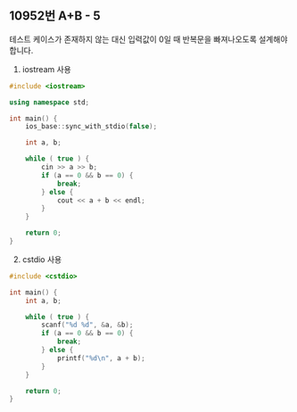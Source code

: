 10952번 A+B - 5
--------------

테스트 케이스가 존재하지 않는 대신 입력값이 0일 때 반복문을 빠져나오도록 설계해야합니다.

1. iostream 사용

~~~ cpp
#include <iostream>

using namespace std;

int main() {
    ios_base::sync_with_stdio(false);

    int a, b;

    while ( true ) {
        cin >> a >> b;
        if (a == 0 && b == 0) {
            break;
        } else {
            cout << a + b << endl;
        }
    }

    return 0;
}
~~~

2. cstdio 사용

~~~ cpp
#include <cstdio>

int main() {
    int a, b;

    while ( true ) {
        scanf("%d %d", &a, &b);
        if (a == 0 && b == 0) {
            break;
        } else {
            printf("%d\n", a + b);
        }
    }

    return 0;
}
~~~